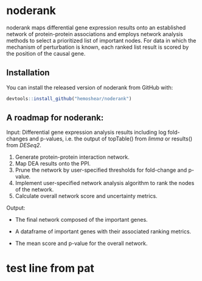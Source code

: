 
<!-- README.md is generated from README.Rmd. Please edit that file -->

# noderank

<!-- badges: start -->

<!-- badges: end -->

noderank maps differential gene expression results onto an established
network of protein-protein associations and employs network analysis
methods to select a prioritized list of important nodes. For data in
which the mechanism of perturbation is known, each ranked list result is
scored by the position of the causal gene.

## Installation

You can install the released version of noderank from GitHub with:

``` r
devtools::install_github("hemoshear/noderank")
```

## A roadmap for noderank:

Input: Differential gene expression analysis results including log
fold-changes and p-values, i.e. the output of topTable() from *limma* or
results() from *DESeq2*.

1.  Generate protein-protein interaction network.
2.  Map DEA results onto the PPI.
3.  Prune the network by user-specified thresholds for fold-change and
    p-value.
4.  Implement user-specified network analysis algorithm to rank the
    nodes of the network.
5.  Calculate overall network score and uncertainty metrics.

Output:

  - The final network composed of the important genes.

  - A dataframe of important genes with their associated ranking
    metrics.

  - The mean score and p-value for the overall network.

# test line from pat
